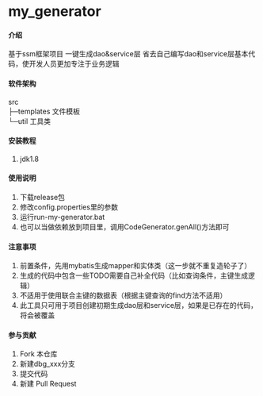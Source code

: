 # my_generator

#### 介绍
基于ssm框架项目
一键生成dao&service层
省去自己编写dao和service层基本代码，使开发人员更加专注于业务逻辑

#### 软件架构
src  
 ├─templates	文件模板  
 └─util			工具类  


#### 安装教程

1.  jdk1.8

#### 使用说明

1.  下载release包
2.  修改config.properties里的参数
3.  运行run-my-generator.bat
4.  也可以当做依赖放到项目里，调用CodeGenerator.genAll()方法即可

#### 注意事项
1.	前置条件，先用mybatis生成mapper和实体类（这一步就不重复造轮子了）
2.	生成的代码中包含一些TODO需要自己补全代码（比如查询条件，主键生成逻辑）
3.  不适用于使用联合主键的数据表（根据主键查询的find方法不适用）
4.  此工具只可用于项目创建初期生成dao层和service层，如果是已存在的代码，将会被覆盖

#### 参与贡献

1.  Fork 本仓库
2.  新建dbg_xxx分支
3.  提交代码
4.  新建 Pull Request